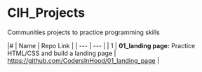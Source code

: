 # CIH_Projects
Communities projects to practice programming skills

|# | Name | Repo Link |
| --- | --- |
| 1 | **01_landing page:** Practice HTML/CSS and build a landing page | https://github.com/CodersInHood/01_landing_page |
